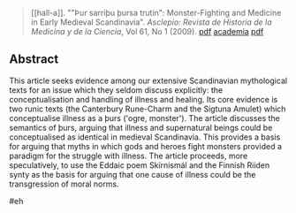 > [[hall-a]]. ""Þur sarriþu þursa trutin": Monster-Fighting and Medicine in Early Medieval Scandinavia". *Asclepio: Revista de Historia de la Medicina y de la Ciencia*, Vol 61, No 1 (2009). [pdf](http://asclepio.revistas.csic.es/index.php/asclepio/article/view/278/274) [academia](https://www.academia.edu/821403/-%C3%9Eur-sarri%C3%BEu-%C3%BEursa-trutin-Monster-Fighting-and-Medicine-in-Early-Medieval-Scandinavia) [pdf](a/a-hall2009.pdf)

## Abstract
This article seeks evidence among our extensive Scandinavian mythological texts for an issue which they seldom discuss explicitly: the conceptualisation and handling of illness and healing. Its core evidence is two runic texts (the Canterbury Rune-Charm and the Sigtuna Amulet) which conceptualise illness as a þurs ('ogre, monster'). The article discusses the semantics of þurs, arguing that illness and supernatural beings could be conceptualised as identical in medieval Scandinavia. This provides a basis for arguing that myths in which gods and heroes fight monsters provided a paradigm for the struggle with illness. The article proceeds, more speculatively, to use the Eddaic poem Skírnismál and the Finnish Riiden synty as the basis for arguing that one cause of illness could be the transgression of moral norms.

#eh